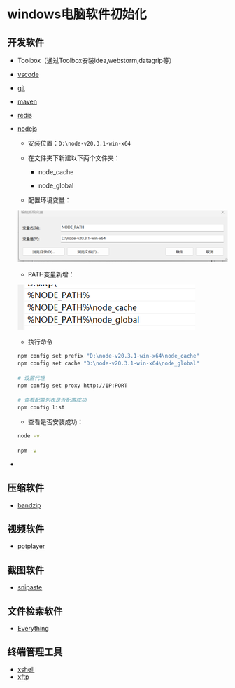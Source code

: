 # windows电脑软件初始化

## 开发软件

- Toolbox（通过Toolbox安装idea,webstorm,datagrip等）

- [vscode](https://code.visualstudio.com/download)

- [git](https://git-scm.com/downloads)

- [maven](https://maven.apache.org/download.cgi)

- [redis](https://github.com/qishibo/AnotherRedisDesktopManager/releases)

- [nodejs](https://dev.nodejs.cn/download/current/)

  - 安装位置：`D:\node-v20.3.1-win-x64`

  - 在文件夹下新建以下两个文件夹：

    - node_cache

    - node_global

  - 配置环境变量：

  ![image-20250723151454396](./images/image-20250723151454396.png)

  - PATH变量新增：

  ![image-20250723151550238](./images/image-20250723151550238.png)

  - 执行命令

  ```bash
  npm config set prefix "D:\node-v20.3.1-win-x64\node_cache"
  npm config set cache "D:\node-v20.3.1-win-x64\node_global"
  
  # 设置代理
  npm config set proxy http://IP:PORT
  
  # 查看配置列表是否配置成功
  npm config list
  ```

  - 查看是否安装成功：

  ```bash
  node -v 
  
  npm -v 
  ```

- 

## 压缩软件

- [bandzip](https://www.bandisoft.com/bandizip/)

## 视频软件

- [potplayer](https://potplayer.daum.net/)

## 截图软件

- [snipaste](https://zh.snipaste.com/)

## 文件检索软件

- [Everything](https://www.voidtools.com/zh-cn/downloads/)

## 终端管理工具

- [xshell](https://www.xshell.com/zh/free-for-home-school/)
- [xftp](https://www.xshell.com/zh/free-for-home-school/)

